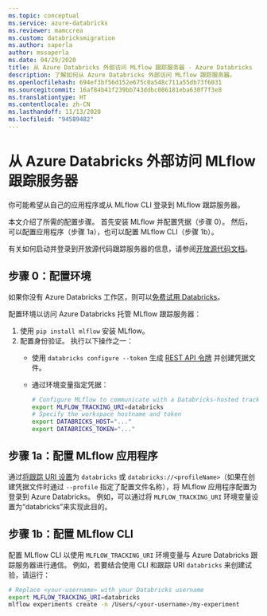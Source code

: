 ```yaml
---
ms.topic: conceptual
ms.service: azure-databricks
ms.reviewer: mamccrea
ms.custom: databricksmigration
ms.author: saperla
author: mssaperla
ms.date: 04/29/2020
title: 从 Azure Databricks 外部访问 MLflow 跟踪服务器 - Azure Databricks
description: 了解如何从 Azure Databricks 外部访问 MLflow 跟踪服务器。
ms.openlocfilehash: 694ef3bf56d152e675c0a548c711a55db73f6031
ms.sourcegitcommit: 16af84b41f239bb743ddbc086181eba630f7f3e8
ms.translationtype: HT
ms.contentlocale: zh-CN
ms.lasthandoff: 11/13/2020
ms.locfileid: "94589482"
---
```

# <a name="access-the-mlflow-tracking-server-from-outside-azure-databricks"></a>从 Azure Databricks 外部访问 MLflow 跟踪服务器

你可能希望从自己的应用程序或从 MLflow CLI 登录到 MLflow 跟踪服务器。

本文介绍了所需的配置步骤。 首先安装 MLflow 并配置凭据（步骤 0）。 然后，可以配置应用程序（步骤 1a），也可以配置 MLflow CLI（步骤 1b）。

有关如何启动并登录到开放源代码跟踪服务器的信息，请参阅[开放源代码文档](https://mlflow.org/docs/latest/quickstart.html#logging-to-a-remote-tracking-server)。

## <a name="step-0-configure-your-environment"></a>步骤 0：配置环境

如果你没有 Azure Databricks 工作区，则可以[免费试用 Databricks](https://docs.microsoft.com/azure/azure-databricks/quickstart-create-databricks-workspace-portal)。

配置环境以访问 Azure Databricks 托管 MLflow 跟踪服务器：

1. 使用 `pip install mlflow` 安装 MLflow。
2. 配置身份验证。 执行以下操作之一：
   * 使用 `databricks configure --token` 生成 [REST API 令牌](../../dev-tools/api/latest/authentication.md#token-management) 并创建凭据文件。
   * 通过环境变量指定凭据：

     ```bash
     # Configure MLflow to communicate with a Databricks-hosted tracking server
     export MLFLOW_TRACKING_URI=databricks
     # Specify the workspace hostname and token
     export DATABRICKS_HOST="..."
     export DATABRICKS_TOKEN="..."
     ```

## <a name="step-1a-configure-mlflow-applications"></a>步骤 1a：配置 MLflow 应用程序

通过[将跟踪 URI 设置](https://mlflow.org/docs/latest/tracking.html#logging-to-a-tracking-server)为 `databricks` 或 `databricks://<profileName>`（如果在创建凭据文件时通过 `--profile` 指定了配置文件名称），将 MLflow 应用程序配置为登录到 Azure Databricks。 例如，可以通过将 `MLFLOW_TRACKING_URI` 环境变量设置为“databricks”来实现此目的。

## <a name="step-1b-configure-the-mlflow-cli"></a><a id="configure-cli"> </a><a id="step-1b-configure-the-mlflow-cli"> </a>步骤 1b：配置 MLflow CLI

配置 MLflow CLI 以使用 `MLFLOW_TRACKING_URI` 环境变量与 Azure Databricks 跟踪服务器进行通信。 例如，若要结合使用 CLI 和跟踪 URI `databricks` 来创建试验，请运行：

```bash
# Replace <your-username> with your Databricks username
export MLFLOW_TRACKING_URI=databricks
mlflow experiments create -n /Users/<your-username>/my-experiment
```